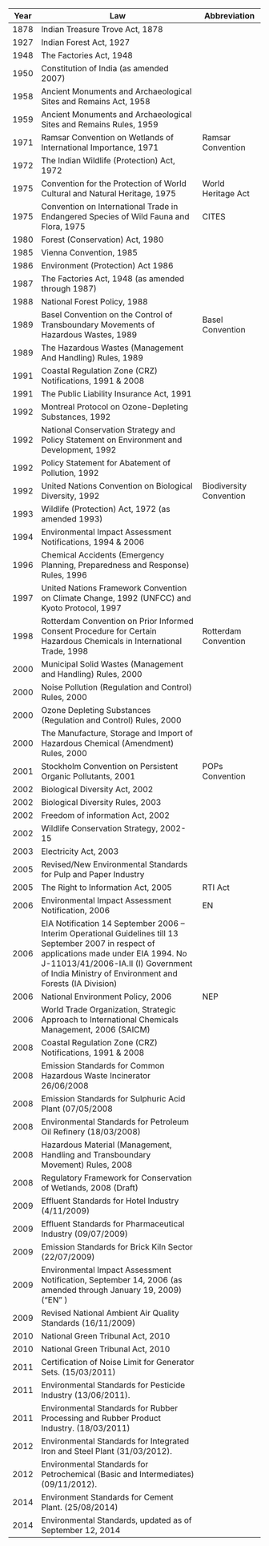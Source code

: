 |	Year	|	Law	|	Abbreviation	|
|	---	|	---	|	---	|
|	1878	|	Indian Treasure Trove Act, 1878	|		|
|	1927	|	Indian Forest Act, 1927	|		|
|	1948	|	The Factories Act, 1948	|		|
|	1950	|	Constitution of India (as amended 2007)	|		|
|	1958	|	Ancient Monuments and Archaeological Sites and Remains Act, 1958	|		|
|	1959	|	Ancient Monuments and Archaeological Sites and Remains Rules, 1959	|		|
|	1971	|	Ramsar Convention on Wetlands of International Importance, 1971	|	Ramsar Convention	|
|	1972	|	The Indian Wildlife (Protection) Act, 1972	|		|
|	1975	|	Convention for the Protection of World Cultural and Natural Heritage, 1975	|	World Heritage Act	|
|	1975	|	Convention on International Trade in Endangered Species of Wild Fauna and Flora, 1975	|	CITES	|
|	1980	|	Forest (Conservation) Act, 1980	|		|
|	1985	|	Vienna Convention, 1985 	|		|
|	1986	|	Environment (Protection) Act 1986 	|		|
|	1987	|	The Factories Act, 1948  (as amended through 1987)	|		|
|	1988	|	National Forest Policy, 1988	|		|
|	1989	|	Basel Convention on the Control of Transboundary Movements of Hazardous Wastes, 1989	|	Basel Convention	|
|	1989	|	The Hazardous Wastes (Management And Handling) Rules, 1989	|		|
|	1991	|	Coastal Regulation Zone (CRZ) Notifications, 1991 & 2008	|		|
|	1991	|	The Public Liability Insurance Act, 1991	|		|
|	1992	|	Montreal Protocol on Ozone-Depleting Substances, 1992 	|		|
|	1992	|	National Conservation Strategy and Policy Statement on Environment and Development, 1992	|		|
|	1992	|	Policy Statement for Abatement of Pollution, 1992	|		|
|	1992	|	United Nations Convention on Biological Diversity, 1992	|	Biodiversity Convention	|
|	1993	|	Wildlife (Protection) Act, 1972 (as amended 1993)	|		|
|	1994	|	Environmental Impact Assessment Notifications, 1994 & 2006	|		|
|	1996	|	Chemical Accidents (Emergency Planning, Preparedness and Response) Rules, 1996	|		|
|	1997	|	United Nations Framework Convention on Climate Change, 1992  (UNFCC) and  Kyoto Protocol, 1997	|		|
|	1998	|	Rotterdam Convention on Prior Informed Consent Procedure for Certain Hazardous Chemicals in International Trade, 1998	|	Rotterdam Convention	|
|	2000	|	Municipal Solid Wastes (Management and Handling) Rules, 2000	|		|
|	2000	|	Noise Pollution (Regulation and Control) Rules, 2000	|		|
|	2000	|	Ozone Depleting Substances (Regulation and Control) Rules, 2000	|		|
|	2000	|	The Manufacture, Storage and Import of Hazardous Chemical (Amendment) Rules, 2000	|		|
|	2001	|	Stockholm Convention on Persistent Organic Pollutants, 2001	|	POPs Convention	|
|	2002	|	Biological Diversity Act, 2002	|		|
|	2002	|	Biological Diversity Rules, 2003	|		|
|	2002	|	Freedom of information Act, 2002	|		|
|	2002	|	Wildlife Conservation Strategy, 2002-15	|		|
|	2003	|	Electricity Act, 2003	|		|
|	2005	|	Revised/New Environmental Standards for Pulp and Paper Industry	|		|
|	2005	|	The Right to Information Act, 2005	|	RTI Act	|
|	2006	|	Environmental Impact Assessment Notification, 2006	|	EN	|
|	2006	|	EIA Notification 14 September 2006 – Interim Operational Guidelines till 13 September 2007 in respect of applications made under EIA 1994. No J-11013/41/2006-IA.II (I) Government of India Ministry of Environment and Forests (IA Division)	|		|
|	2006	|	National Environment Policy, 2006	|	NEP	|
|	2006	|	World Trade Organization, Strategic Approach to International Chemicals Management, 2006 (SAICM)	|		|
|	2008	|	Coastal Regulation Zone (CRZ) Notifications, 1991 & 2008	|		|
|	2008	|	Emission Standards for Common Hazardous Waste Incinerator 26/06/2008	|		|
|	2008	|	Emission Standards for Sulphuric Acid Plant (07/05/2008	|		|
|	2008	|	Environmental Standards for Petroleum Oil Refinery (18/03/2008)	|		|
|	2008	|	Hazardous Material (Management, Handling and Transboundary Movement) Rules, 2008	|		|
|	2008	|	Regulatory Framework for Conservation of Wetlands, 2008 (Draft)	|		|
|	2009	|	Effluent Standards for Hotel Industry (4/11/2009)	|		|
|	2009	|	Effluent Standards for Pharmaceutical Industry (09/07/2009)	|		|
|	2009	|	Emission Standards for Brick Kiln Sector (22/07/2009)	|		|
|	2009	|	Environmental Impact Assessment Notification, September 14, 2006 (as amended through January 19, 2009)  (“EN” )	|		|
|	2009	|	Revised National Ambient Air Quality Standards (16/11/2009)	|		|
|	2010	|	National Green Tribunal Act, 2010	|		|
|	2010	|	National Green Tribunal Act, 2010 |		|
|	2011	|	Certification of Noise Limit for Generator Sets. (15/03/2011)	|		|
|	2011	|	Environmental Standards for Pesticide Industry (13/06/2011).	|		|
|	2011	|	Environmental Standards for Rubber Processing and Rubber Product Industry. (18/03/2011)	|		|
|	2012	|	Environmental Standards for Integrated Iron and Steel Plant (31/03/2012).	|		|
|	2012	|	Environmental Standards for Petrochemical (Basic and Intermediates) (09/11/2012).	|		|
|	2014	|	Environment Standards for Cement Plant. (25/08/2014)	|		|
|	2014	|	Environmental Standards, updated as of September 12, 2014	|		|


<!--
http://www.envfor.nic.in/legis/env_clr.htm

Environmental Clearance - General
S.O.1850(E), [14/08/2012] - Environmental Impact Assessement Notification, 2012.[pdf].

S.O.156(E), [25/01/2012] - Amendment to EIA Notification, 2006.[pdf].

S.O.695(E), [4/04/2011] - Amendment to EIA Notification, 2006.[pdf].

S.O.3067(E), [01/12/2009] - Environmental Impact Assessement Notification-2009.[pdf].

S.O.195(E), [19/01/2009] - Environmental Impact Assessement Notification-2009.[pdf].

S.O.2244(E), [22/11/2008] - Environmental Impact Assessement Notification-2008.[pdf].

S.O.2674(E), [17/11/2008] - Environmental Impact Assessement Notification-2008.[pdf].

S.O.1737(E), [11/10/2007] - Environmental Impact Assessement Notification-2007.[pdf]and [Hindi].

S.O.1736(E), [11/10/2007] - Environmental Impact Assessement Notification-2007.[pdf].

S.O.1735(E), [11/10/2007] - Environmental Impact Assessement Notification-2007.[pdf].

S.O.1203(E), [23/07/2007] - Environmental Impact Assessement Notification-2007.[pdf]

S.O.1134(E), [12/07/2007] - Environmental Impact Assessement Notification-2007.[English] and [Hindi]

S.O.1105(E), [4/07/2007] - Environmental Impact Assessement Notification-2007.[pdf]

S.O.948(E), [12/06/2007] - Environmental Impact Assessement Notification-2007.[pdf]

S.O.945(E), [11/06/2007] - Environmental Impact Assessement Notification-2007.[English] and [Hindi]

S.O.582(E), [13/04/2007] ,Notification - State Level Environment Impact Assessment Authority (SEIAA) , West Bengal- [pdf], and [word].

S.O.1533(E), [14/09/2006] - Environmental Impact Assessement Notification-2006. English - [pdf], and [word].
Hindi - [Pdf-1],[Pdf-2],[pdf-3], [Pdf-4],[Pdf-5],[pdf-6],[pdf-7]

Environmental Impact Assessment Notifications and amendments - 2006

S.O.60(E), [27/1/1994] - Restrictions & Prohibitions on the Expansion & Modernization of any activity or new projects unless Environmental Clearance has been accorded, amended 2001 [html], [pdf], and [word].

S.O.1087(E), [22/9/2003] - Amendments to S.O.60(E) dated 27/1/1994 [html], [pdf], and [word].

S.O.891(E), [4/8/2003] - Amendments to S.O.60(E) dated 27/1/1994 [html], [pdf], and [word].

S.O.506(E), [7/5/2003] - Amendments to S.O.60(E) dated 27/1/1994 [html], [pdf], and [word].

S.O.248(E), [28/2/2003] - Amendments to S.O.60(E) dated 27/1/1994 [html], [pdf], and [word].

S.O.801(E), [7/7/2004] - Amendments to S.O.60(E) dated 27/1/1994. English - [html], [pdf], and [word] Hindi - [pdf]
-->
